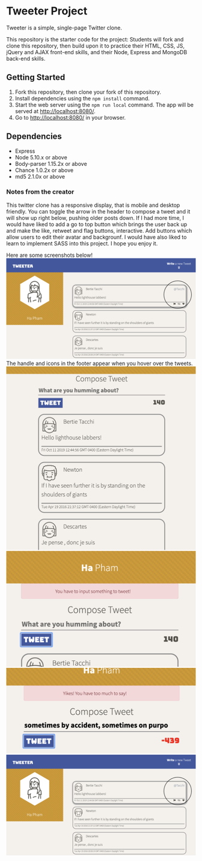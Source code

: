 # Tweeter Project

Tweeter is a simple, single-page Twitter clone.

This repository is the starter code for the project: Students will fork and clone this repository, then build upon it to practice their HTML, CSS, JS, jQuery and AJAX front-end skills, and their Node, Express and MongoDB back-end skills.


## Getting Started

1. Fork this repository, then clone your fork of this repository.
2. Install dependencies using the `npm install` command.
3. Start the web server using the `npm run local` command. The app will be served at <http://localhost:8080/>.
4. Go to <http://localhost:8080/> in your browser.

## Dependencies

- Express
- Node 5.10.x or above
- Body-parser 1.15.2x or above
- Chance 1.0.2x or above
- md5 2.1.0x or above

### Notes from the creator
This twitter clone has a responsive display, that is mobile and desktop friendly. You can toggle the arrow in the header to compose a tweet and it will show up right below, pushing older posts down. If I had more time, I would have liked to add a go to top button which brings the user back up and make the like, retweet and flag buttons, interactive. Add buttons which allow users to edit their avatar and backgrounf. I would have also liked to learn to implement SASS into this project. I hope you enjoy it.


Here are some screenshots below!
!["Screenshot of homepage in desktop view. You can toggle the compose tweet"](https://github.com/haphamo/tweeter/blob/master/docs/homepage.png)
The handle and icons in the footer appear when you hover over the tweets.
!["Screenshot of mobile view of tweets"](https://github.com/haphamo/tweeter/blob/master/docs/mobile%20view%20tweets.png)
!["Screenshot of Error message if you try to submit a blank or empty tweet in mobile view"](https://github.com/haphamo/tweeter/blob/master/docs/empty-or-spaces-in-tweet.png)
!["Screenshot of Error message if you try to submit a tweet over 140 characters in mobile view"](https://github.com/haphamo/tweeter/blob/master/docs/over-chara-count.png)
!["Screenshot of tweet-box if you hover over it. The handle and icons in the footer appear"](https://github.com/haphamo/tweeter/blob/master/docs/homepage.png)